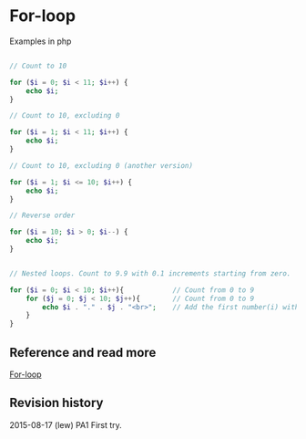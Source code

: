 For-loop
==============================
Examples in php


```php

// Count to 10

for ($i = 0; $i < 11; $i++) {
    echo $i;
}

// Count to 10, excluding 0

for ($i = 1; $i < 11; $i++) {
    echo $i;
}

// Count to 10, excluding 0 (another version)

for ($i = 1; $i <= 10; $i++) {
    echo $i;
}

// Reverse order

for ($i = 10; $i > 0; $i--) {
    echo $i;
}


// Nested loops. Count to 9.9 with 0.1 increments starting from zero.

for ($i = 0; $i < 10; $i++){			// Count from 0 to 9
	for ($j = 0; $j < 10; $j++){		// Count from 0 to 9
		echo $i . "." . $j . "<br>";	// Add the first number(i) with a dot and then add the the other number(j). Each value on a new line (<br>).
	}
}


```



Reference and read more
------------------------------

[For-loop](http://php.net/manual/en/control-structures.for.php)



Revision history
------------------------------

2015-08-17 (lew) PA1 First try.

